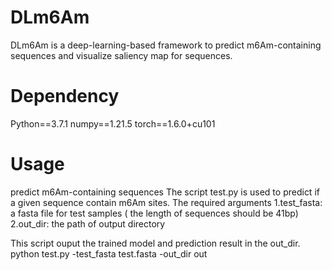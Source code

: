 # DLm6Am
DLm6Am is a deep-learning-based framework to predict m6Am-containing sequences and visualize saliency map for sequences.

# Dependency
Python==3.7.1
numpy==1.21.5
torch==1.6.0+cu101

# Usage
predict m6Am-containing sequences
The script test.py is used to predict if a given sequence contain m6Am sites. The required arguments
1.test_fasta: a fasta file for test samples ( the length of sequences should be 41bp)
2.out_dir: the path of output directory

This script ouput the trained model and prediction result in the out_dir.
python test.py -test_fasta test.fasta -out_dir out
